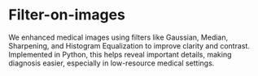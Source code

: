 # Filter-on-images
We enhanced medical images using filters like Gaussian, Median, Sharpening, and Histogram Equalization to improve clarity and contrast. Implemented in Python, this helps reveal important details, making diagnosis easier, especially in low-resource medical settings.
